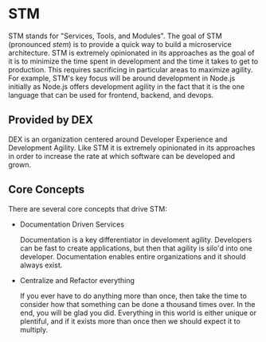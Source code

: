 # STM

STM stands for "Services, Tools, and Modules". The goal of STM (pronounced
*stem*) is to provide a quick way to build a microservice architecture. STM is
extremely opinionated in its approaches as the goal of it is to minimize the
time spent in development and the time it takes to get to production. This
requires sacrificing in particular areas to maximize agility. For example, STM's
key focus will be around development in Node.js initially as Node.js offers
development agility in the fact that it is the one language that can be used for
frontend, backend, and devops.


## Provided by DEX

DEX is an organization centered around Developer Experience and Development
Agility. Like STM it is extremely opinionated in its approaches in order to
increase the rate at which software can be developed and grown.


## Core Concepts

There are several core concepts that drive STM:

 - Documentation Driven Services

    Documentation is a key differentiator in develoment agility. Developers can
be fast to create applications, but then that agility is silo'd into one
developer. Documentation enables entire organizations and it should always
exist.

 - Centralize and Refactor everything

    If you ever have to do anything more than once, then take the time to
consider how that something can be done a thousand times over. In the end, you
will be glad you did. Everything in this world is either unique or plentiful,
and if it exists more than once then we should expect it to multiply.
